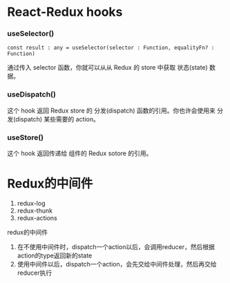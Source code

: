 # React-Redux hooks
### useSelector()
```
const result : any = useSelector(selector : Function, equalityFn? : Function)
```
通过传入 selector 函数，你就可以从从 Redux 的 store 中获取 状态(state) 数据。

### useDispatch()
这个 hook 返回 Redux store 的 分发(dispatch) 函数的引用。你也许会使用来 分发(dispatch) 某些需要的 action。

### useStore()
这个 hook 返回传递给 组件的 Redux sotore 的引用。

# Redux的中间件
1. redux-log
2. redux-thunk
3. redux-actions

redux的中间件
1. 在不使用中间件时，dispatch一个action以后，会调用reducer，然后根据action的type返回新的state
2. 使用中间件以后，dispatch一个action，会先交给中间件处理，然后再交给reducer执行
